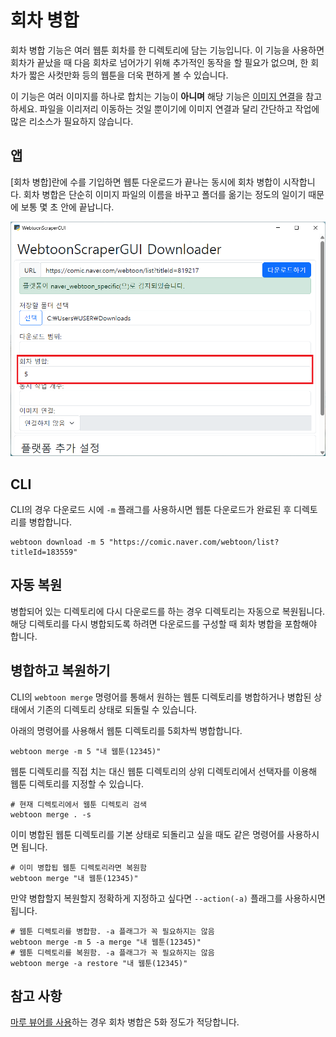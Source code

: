 # 회차 병합

회차 병합 기능은 여러 웹툰 회차를 한 디렉토리에 담는 기능입니다.
이 기능을 사용하면 회차가 끝났을 때 다음 회차로 넘어가기 위해 추가적인 동작을 할 필요가 없으며,
한 회차가 짧은 사컷만화 등의 웹툰을 더욱 편하게 볼 수 있습니다.

이 기능은 여러 이미지를 하나로 합치는 기능이 **아니며** 해당 기능은 [이미지 연결](./concatenating.md)을 참고하세요.
파일을 이리저리 이동하는 것일 뿐이기에 이미지 연결과 달리 간단하고 작업에 많은 리소스가 필요하지 않습니다.

## 앱

[회차 병합]란에 수를 기입하면 웹툰 다운로드가 끝나는 동시에 회차 병합이 시작합니다.
회차 병합은 단순히 이미지 파일의 이름을 바꾸고 폴더를 옮기는 정도의 일이기 때문에 보통 몇 초 안에 끝납니다.

![회차 병합란](image/app-guide/1727113968237.png)

## CLI

CLI의 경우 다운로드 시에 `-m` 플래그를 사용하시면 웹툰 다운로드가 완료된 후 디렉토리를 병합합니다.

```console
webtoon download -m 5 "https://comic.naver.com/webtoon/list?titleId=183559"
```

## 자동 복원

병합되어 있는 디렉토리에 다시 다운로드를 하는 경우 디렉토리는 자동으로 복원됩니다.
해당 디렉토리를 다시 병합되도록 하려면 다운로드를 구성할 때 회차 병합을 포함해야 합니다.

## 병합하고 복원하기

CLI의 `webtoon merge` 명령어를 통해서 원하는 웹툰 디렉토리를 병합하거나 병합된 상태에서 기존의 디렉토리 상태로 되돌릴 수 있습니다.

아래의 명령어를 사용해서 웹툰 디렉토리를 5회차씩 병합합니다.

```console
webtoon merge -m 5 "내 웹툰(12345)"
```

웹툰 디렉토리를 직접 치는 대신 웹툰 디렉토리의 상위 디렉토리에서 선택자를 이용해 웹툰 디렉토리를 지정할 수 있습니다.

```console
# 현재 디렉토리에서 웹툰 디렉토리 검색
webtoon merge . -s
```

이미 병합된 웹툰 디렉토리를 기본 상태로 되돌리고 싶을 때도 같은 명령어를 사용하시면 됩니다.

```console
# 이미 병합됩 웹툰 디렉토리라면 복원함
webtoon merge "내 웹툰(12345)"
```

만약 병합할지 복원할지 정확하게 지정하고 싶다면 `--action(-a)` 플래그를 사용하시면 됩니다.

```console
# 웹툰 디렉토리를 병합함. -a 플래그가 꼭 필요하지는 않음
webtoon merge -m 5 -a merge "내 웹툰(12345)"
# 웹툰 디렉토리를 복원함. -a 플래그가 꼭 필요하지는 않음
webtoon merge -a restore "내 웹툰(12345)"
```

## 참고 사항

[마루 뷰어를 사용](#웹툰-감상하기)하는 경우 회차 병합은 5화 정도가 적당합니다.
